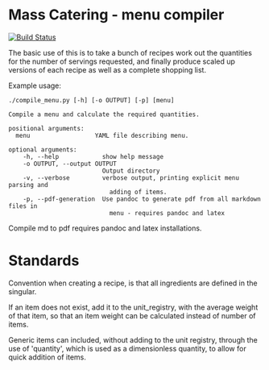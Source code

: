 Mass Catering - menu compiler
=============================
[![Build Status](https://travis-ci.com/djmoffat/MassCatering.svg?branch=master)](https://travis-ci.com/djmoffat/MassCatering)

The basic use of this is to take a bunch of recipes work out the quantities for the number of servings requested, and finally produce scaled up versions of each recipe as well as a complete shopping list.

Example usage:

```
./compile_menu.py [-h] [-o OUTPUT] [-p] [menu]

Compile a menu and calculate the required quantities.

positional arguments:
  menu                  YAML file describing menu.

optional arguments:
    -h, --help            show help message
    -o OUTPUT, --output OUTPUT
                          Output directory
    -v, --verbose         verbose output, printing explicit menu parsing and
                            adding of items.
    -p, --pdf-generation  Use pandoc to generate pdf from all markdown files in
                            menu - requires pandoc and latex
```


Compile md to pdf requires pandoc and latex installations.

# Standards
Convention when creating a recipe, is that all ingredients are defined in the singular. 

If an item does not exist, add it to the unit_registry, with the average weight of that item, so that an item weight can be calculated instead of number of items.

Generic items can included, without adding to the unit registry, through the use of 'quantity', which is used as a dimensionless quantity, to allow for quick addition of items.
